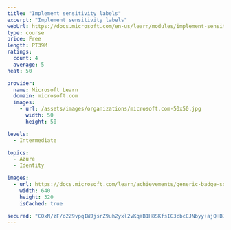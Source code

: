 ```yaml
---
title: "Implement sensitivity labels"
excerpt: "Implement sensitivity labels"
webUrl: https://docs.microsoft.com/en-us/learn/modules/implement-sensitivity-labels/
type: course
price: Free
length: PT39M
ratings:
  count: 4
  average: 5
heat: 50

provider:
  name: Microsoft Learn
  domain: microsoft.com
  images:
    - url: /assets/images/organizations/microsoft.com-50x50.jpg
      width: 50
      height: 50

levels:
  - Intermediate

topics:
  - Azure
  - Identity

images:
  - url: https://docs.microsoft.com/learn/achievements/generic-badge-social.png
    width: 640
    height: 320
    isCached: true

secured: "COxN/zF/o2Z9vpqIWJjsrZ9uh2yxl2vKqaB1H8SKfsIG3cbcCJNbyy+ajQHBJGgzv28wvmWXajM0Kv6kdM8TbEgeeM+eecq70bgJ/2+PjJXbH02IX/D5YL2qhc2hlDOwhqpMWSKRhISIkAupc2ABqQttMxwPEPeYKMGXDCthuSd05Qn9CP67m4P+OqwMv5hwF08HOVmLS0ppOJqqcPTDYZSQUomw/Apt9SuaqlxkTVgxmTey64HtwYcEKDQ9jIfx45CXMwqFlCVCT7va9m6mPdYHip2K/oF7QIq3i+kHwXDW7YFKUjpYtxn7Ji307HDKB6RymBEedTa1jpmyeonfd+NZiH4+fXtRYbEjVMOdAlB8quI9rP1sABXWGOMOh6JZlyNTp0N24PyXq4J5bI8mlLqXMRye59N5YW+AEPH8ijY=;uPQa2ErNpEfgpAx7Jzch8Q=="
---
```


